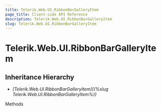 ```yaml
---
title: Telerik.Web.UI.RibbonBarGalleryItem
page_title: Client-side API Reference
description: Telerik.Web.UI.RibbonBarGalleryItem
slug: Telerik.Web.UI.RibbonBarGalleryItem
---
```


# Telerik.Web.UI.RibbonBarGalleryItem

## Inheritance Hierarchy

* *[Telerik.Web.UI.RibbonBarGalleryItem]({%slug Telerik.Web.UI.RibbonBarGalleryItem%})*


Methods

